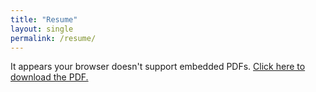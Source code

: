 ```yaml
---
title: "Resume"
layout: single
permalink: /resume/
---
```


<object data="/Changhan_CV.pdf" type="application/pdf" width="100%" height="800px">
    <p>It appears your browser doesn't support embedded PDFs. 
    <a href="/Changhan_CV.pdf">Click here to download the PDF.</a></p>
</object>
